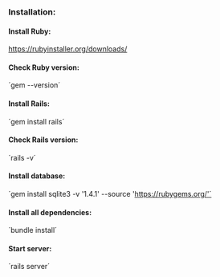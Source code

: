 ### Installation:

#### Install Ruby:
https://rubyinstaller.org/downloads/

#### Check Ruby version:
´gem --version´

#### Install Rails:
´gem install rails´

#### Check Rails version:
´rails -v´

#### Install database:
´gem install sqlite3 -v '1.4.1' --source 'https://rubygems.org/'´

#### Install all dependencies:
´bundle install´

#### Start server:
´rails server´